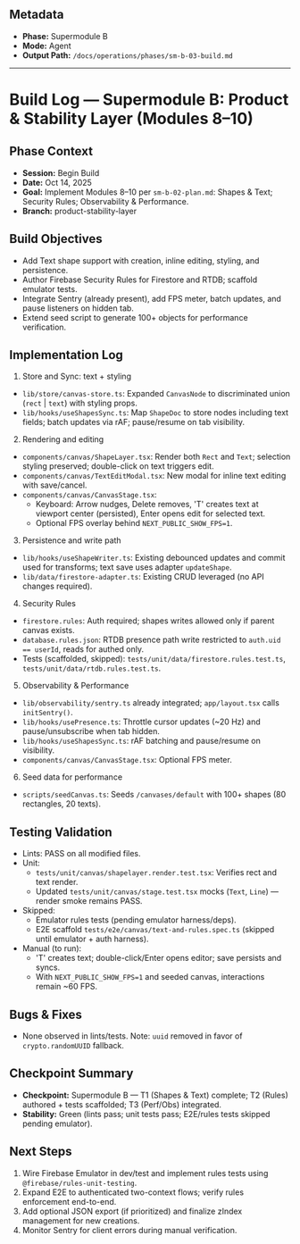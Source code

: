 ## Metadata
- **Phase:** Supermodule B
- **Mode:** Agent
- **Output Path:** `/docs/operations/phases/sm-b-03-build.md`

---

# Build Log — Supermodule B: Product & Stability Layer (Modules 8–10)

## Phase Context
- **Session:** Begin Build
- **Date:** Oct 14, 2025
- **Goal:** Implement Modules 8–10 per `sm-b-02-plan.md`: Shapes & Text; Security Rules; Observability & Performance.
- **Branch:** product-stability-layer

## Build Objectives
- Add Text shape support with creation, inline editing, styling, and persistence.
- Author Firebase Security Rules for Firestore and RTDB; scaffold emulator tests.
- Integrate Sentry (already present), add FPS meter, batch updates, and pause listeners on hidden tab.
- Extend seed script to generate 100+ objects for performance verification.

## Implementation Log
1) Store and Sync: text + styling
- `lib/store/canvas-store.ts`: Expanded `CanvasNode` to discriminated union (`rect` | `text`) with styling props.
- `lib/hooks/useShapesSync.ts`: Map `ShapeDoc` to store nodes including text fields; batch updates via rAF; pause/resume on tab visibility.

2) Rendering and editing
- `components/canvas/ShapeLayer.tsx`: Render both `Rect` and `Text`; selection styling preserved; double-click on text triggers edit.
- `components/canvas/TextEditModal.tsx`: New modal for inline text editing with save/cancel.
- `components/canvas/CanvasStage.tsx`:
  - Keyboard: Arrow nudges, Delete removes, 'T' creates text at viewport center (persisted), Enter opens edit for selected text.
  - Optional FPS overlay behind `NEXT_PUBLIC_SHOW_FPS=1`.

3) Persistence and write path
- `lib/hooks/useShapeWriter.ts`: Existing debounced updates and commit used for transforms; text save uses adapter `updateShape`.
- `lib/data/firestore-adapter.ts`: Existing CRUD leveraged (no API changes required).

4) Security Rules
- `firestore.rules`: Auth required; shapes writes allowed only if parent canvas exists.
- `database.rules.json`: RTDB presence path write restricted to `auth.uid == userId`, reads for authed only.
- Tests (scaffolded, skipped): `tests/unit/data/firestore.rules.test.ts`, `tests/unit/data/rtdb.rules.test.ts`.

5) Observability & Performance
- `lib/observability/sentry.ts` already integrated; `app/layout.tsx` calls `initSentry()`.
- `lib/hooks/usePresence.ts`: Throttle cursor updates (~20 Hz) and pause/unsubscribe when tab hidden.
- `lib/hooks/useShapesSync.ts`: rAF batching and pause/resume on visibility.
- `components/canvas/CanvasStage.tsx`: Optional FPS meter.

6) Seed data for performance
- `scripts/seedCanvas.ts`: Seeds `/canvases/default` with 100+ shapes (80 rectangles, 20 texts).

## Testing Validation
- Lints: PASS on all modified files.
- Unit:
  - `tests/unit/canvas/shapelayer.render.test.tsx`: Verifies rect and text render.
  - Updated `tests/unit/canvas/stage.test.tsx` mocks (`Text`, `Line`) — render smoke remains PASS.
- Skipped:
  - Emulator rules tests (pending emulator harness/deps).
  - E2E scaffold `tests/e2e/canvas/text-and-rules.spec.ts` (skipped until emulator + auth harness).
- Manual (to run):
  - 'T' creates text; double-click/Enter opens editor; save persists and syncs.
  - With `NEXT_PUBLIC_SHOW_FPS=1` and seeded canvas, interactions remain ~60 FPS.

## Bugs & Fixes
- None observed in lints/tests. Note: `uuid` removed in favor of `crypto.randomUUID` fallback.

## Checkpoint Summary
- **Checkpoint:** Supermodule B — T1 (Shapes & Text) complete; T2 (Rules) authored + tests scaffolded; T3 (Perf/Obs) integrated.
- **Stability:** Green (lints pass; unit tests pass; E2E/rules tests skipped pending emulator).

## Next Steps
1. Wire Firebase Emulator in dev/test and implement rules tests using `@firebase/rules-unit-testing`.
2. Expand E2E to authenticated two-context flows; verify rules enforcement end-to-end.
3. Add optional JSON export (if prioritized) and finalize zIndex management for new creations.
4. Monitor Sentry for client errors during manual verification.


